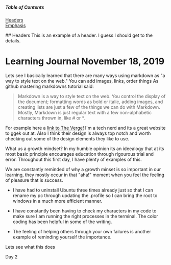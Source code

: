 <body>

##### Table of Contents  
[Headers](#headers)  
[Emphasis](#emphasis)  

<a name="headers"/>
## Headers
This is an example of a header.  I guess I should get to the details.

# **Learning Journal November 18, 2019**
Lets see I basically learned that there are many ways using markdown as "a way to style text on the web."  You can add images, links, order things 
As github mastering markdowns tutorial said: 
>Markdown is a way to style text on the web. You control the display of the document; formatting words as bold or italic, adding images, and creating lists are just a few of the things we can do with Markdown. Mostly, Markdown is just regular text with a few non-alphabetic characters thrown in, like # or *.

For example here a [link to The Verge!](http://theverge.com)  I'm a tech nerd and its a great website to ggek out at.  Also I think their design is always top notch and worth checking out some of the design elements they like to use.

What us a growth mindset?  In my humble opinion its an ideealogy that at its most basic principle encourages education through rigourous trial and error.  Throughout this first day, I have plenty of examples of this.

We are constantly reminded of why a growth minset is so important in our learning, they mostly occur in that "aha!" moment when you feel the feeling of pleasure that is success.  

* I have had to uninstall Ubuntu three times already just so that I can rename my pc through updating the .profile so I can bring the root to windows in a much more efficient manner.
  
* I have constantly been having to check my characters in my code to make sure I am running the right processes in the terminal.  The color coding has been helpful in some of the writing.
  
* The feeling of helping others through your own failures is another example of reminding yourself the importance.

<a name="emphasis"/>
Lets see what this does

Day 2
